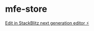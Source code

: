 # mfe-store

[Edit in StackBlitz next generation editor ⚡️](https://stackblitz.com/~/github.com/npmirajkar/mfe-store)